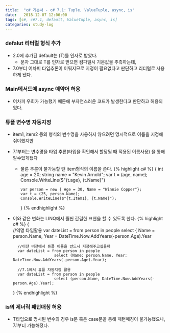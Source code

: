```yaml
---
title:  "c# 기본서 - c# 7.1: Tuple, ValueTuple, async, is"
date:   2018-12-07 12:06:00
tags: [c#, c#7.1, default, ValueTuple, async, is]
categories: study-log
---
```


### defalut 리터럴 형식 추가
- 2.0에 추가된 default는 (T)를 인자로 받았다.
  - 문자 그대로 T를 인자로 받으면 컴파일시 기본값을 추측하는데,
- 7.0부터 어차피 타입추론이 이뤄지므로 지정이 필요없다고 판단하고 리터럴로 사용하게 됐다.


### Main메서드에 async 예약어 허용
- 어차피 우회가 가능했기 때문에 부자연스러운 코드가 발생한다고 판단하고 허용되었다.


### 튜플 변수명 자동지정
- item1, item2 등의 형식의 변수명을 사용하지 않으려면 명시적으로 이름을 지정해줘야했지만
- 7.1부터는 변수명을 타입 추론(타입을 확인해서 할당될 때 적용된 이름사용) 을 통해 알수있게됐다
  - 물론 추론이 불가능할 땐 item형식의 이름을 쓴다.
    {% highlight c# %}
    {
        int age = 20;
        string name = "Kevin Arnold";
        var t = (age, name);
        Console.WriteLine($"{t.age}, {t.Name}")

        var person = new { Age = 30, Name = "Winnie Copper"};
        var t = (25, person.Name);
        Console.WriteLine($"{t.Item1}, {t.Name}");
    }
    {% endhighlight %}
- 이와 같은 변화는 LINQ에서 훨씬 간결한 표현을 할 수 있도록 한다.
    {% highlight c# %}
    {  
        //익명 타입활용
        var dateList = from person in people
                        select { Name = person.Name, Year = DateTime.Now.AddYears(-person.Age).Year
        
        //이전 버전에서 튜플 이름을 반드시 지정해주고싶을때
        var dateList = from person in people
                        select (Name: person.Name, Year: DateTime.Now.AddYears(-person.Age).Year);

        //7.1에서 튜플 자동지정 활용
        var dateList = from person in people
                        select (person.Name, DateTime.Now.AddYears(-person.Age).Year);

    }
    {% endhighlight %}

### is의 제너릭 패턴매칭 허용
- T타입으로 명시된 변수의 경우 is문 혹은 case문을 통해 패턴매칭이 불가능했으나, 7.1부터 가능해졌다.